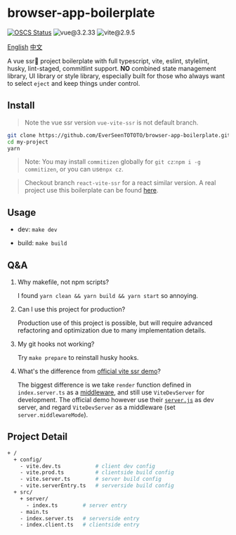 # browser-app-boilerplate

[![OSCS Status](https://www.oscs1024.com/platform/badge/EverSeenTOTOTO/browser-app-boilerplate.svg?size=small)](https://www.oscs1024.com/project/EverSeenTOTOTO/browser-app-boilerplate?ref=badge_small)
![vue@3.2.33](https://img.shields.io/badge/vuejs-v3.2.33-brightgreen)
![vite@2.9.5](https://img.shields.io/badge/vite-v2.9.5-brightgreen)

[English](./README.md) [中文](./README-zh_CN.md)

A vue ssr🚀 project boilerplate with full typescript, vite, eslint, stylelint, husky, lint-staged, commitlint support. **NO** combined state management library, UI library or style library, especially built for those who always want to select `eject` and keep things under control.

## Install

> Note the vue ssr version `vue-vite-ssr` is not default branch.

```bash
git clone https://github.com/EverSeenTOTOTO/browser-app-boilerplate.git my-project -b vue-vite-ssr --depth 1
cd my-project
yarn
```

> Note: You may install `commitizen` globally for `git cz`:`npm i -g commitizen`, or you can use`npx cz`.

> Checkout branch `react-vite-ssr` for a react similar version. A real project use this boilerplate can be found [here](https://github.com/EverSeenTOTOTO/pen-middleware).

## Usage

+ dev: `make dev`

+ build: `make build`

## Q&A

1. Why makefile, not npm scripts?

    I found `yarn clean && yarn build && yarn start` so annoying.

2. Can I use this project for production?

    Production use of this project is possible, but will require advanced refactoring and optimization due to many implementation details.

3. My git hooks not working?

    Try `make prepare` to reinstall husky hooks.

4. What's the difference from [official vite ssr demo](https://github.com/vitejs/vite/tree/main/playground/ssr-vue)?

    The biggest difference is we take `render` function defined in `index.server.ts` as a [middleware](./config/vite.dev.ts), and still use `ViteDevServer` for development.
    The official demo however use their [`server.js`](https://github.com/vitejs/vite/blob/main/playground/ssr-vue/server.js) as dev server, and regard `ViteDevServer` as a middleware (set `server.middlewareMode`).

## Project Detail

```bash
+ /
  + config/
    - vite.dev.ts           # client dev config
    - vite.prod.ts          # clientside build config
    - vite.server.ts        # server build config
    - vite.serverEntry.ts   # serverside build config
  + src/
    + server/
      - index.ts        # server entry
    - main.ts
    - index.server.ts   # serverside entry
    - index.client.ts   # clientside entry
```

